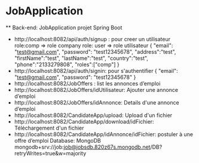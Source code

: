 # JobApplication
 ** Back-end: JobApplication projet Spring Boot
  - http://localhost:8082/api/auth/signup : pour creer un utilisateur
  role:comp => role company
  role: user => role utilisateur
    {
      "email": "test@gmail.com",
      "password": "test12345678",
      "address":"test",
      "firstName":"test",
      "lastName":"test",
      "country":"test",
      "phone":"2133279808",
      "roles":["comp"]
   }
- http://localhost:8082/api/auth/signin: pour s'authentifier
   {
     "email": "test@gmail.com",
     "password": "test12345678"
    }
 - http://localhost:8082/JobOffers : list les annonces d’emploi
 - http://localhost:8082/JobOffers/idUtilisateur: Ajouter une annonce d’emploi
 - http://localhost:8082/JobOffers/idAnnonce: Details d'une annonce d’emploi
 - http://localhost:8082/CandidateApp/upload: Upload d'un fichier
 - http://localhost:8082/CandidateApp/download/idFichier: Téléchargement d'un fichier
 - http://localhost:8082/CandidateApp/idAnnonce/idFichier: postuler à une offre d’emploi
 Database: MongoDB
 mongodb+srv://job:job@jobsdb.820z67s.mongodb.net/DB?retryWrites=true&w=majority
